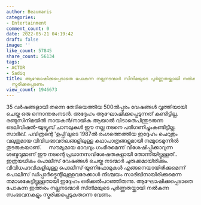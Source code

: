```yaml
---
author: Beaumaris
categories:
- Entertainment
comment_count: 0
date: 2022-05-21 04:19:42
draft: false
image: ''
like_count: 57845
share_count: 56134
tags:
- ACTOR
- Sadiq
title: ആഘോഷിക്കപ്പെടാതെ പോകുന്ന നല്ലനടന്മാർ സിനിമയുടെ പൂർണ്ണതയ്ക്കായി നൽകുന്ന സംഭാവനകളും
  സ്മരിക്കപ്പെടണം
view_count: 1946673
---
```


35 വർഷങ്ങളായി തന്നെ തേടിയെത്തിയ 500ൽപ്പരം വേഷങ്ങൾ വൃത്തിയായി ചെയ്ത ഒരു ഒന്നാന്തരംനടൻ. അദ്ദേഹം ആഘോഷിക്കപ്പെടുന്നത് കണ്ടിട്ടില്ല. രണ്ടുസിനിമയിൽ നായകൻ/നായിക ആയാൽ വിടാതെപിന്തുടരുന്ന ടെലിവിഷൻ-യുട്യൂബ് ചാനലുകൾ ഈ നല്ല നടനെ പരിഗണിച്ചുംകണ്ടിട്ടില്ല. സാദിഖ്. പവിത്രന്റെ 'ഉപ്പി'ലൂടെ 1987ൽ രംഗത്തെത്തിയ ഇദ്ദേഹം ചെറുതും വലുതുമായ വിവിധഭാവതലങ്ങളിലുള്ള കഥാപാത്രങ്ങളുമായി നമ്മുടെമുന്നിൽ തുടരുകയാണ്. &nbsp; &nbsp; സൗമ്യമായ ഭാവവും ഗംഭീരമെന്ന് വിശേഷിപ്പിക്കാവുന്ന ശബ്ദവുമാണ് ഈ നടന്റെ പ്രധാനസവിശേഷതകളായി തോന്നിയിട്ടുള്ളത്.. ഇത്രയധികം പൊലീസ് വേഷങ്ങൾ ചെയ്ത നടന്മാർ ചുരുക്കമായിരിക്കും. വിവിധപദവികളിലുള്ള പൊലീസ് യൂണിഫോമുകൾ എങ്ങനെയായിരിക്കുമെന്ന് പൊലീസ് ഡിപ്പാർട്മെന്റിലുള്ളവരേക്കാൾ നിശ്ചയം സാദിഖിനായിരിക്കുമെന്ന തമാശകേട്ടിട്ടുള്ളതായി ഇദ്ദേഹം ഒരിക്കൽപറഞ്ഞിരുന്നു. ആഘോഷിക്കപ്പെടാതെ പോകുന്ന ഇത്തരം നല്ലനടന്മാർ സിനിമയുടെ പൂർണ്ണതയ്ക്കായി നൽകുന്ന സംഭാവനകളും സ്മരിക്കപ്പെടുകതന്നെ വേണം.